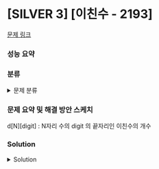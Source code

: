# [SILVER 3] [이친수 - 2193]

[문제 링크](https://www.acmicpc.net/problem/2193) 

### 성능 요약

### 분류

<details><summary>문제 분류</summary> 

[다이내믹 프로그래밍]

</details>

### 문제 요약 및 해결 방안 스케치

d[N][digit] : N자리 수의 digit 의 끝자리인 이친수의 개수

### Solution

<details><summary>Solution</summary> 

[Source Code]

일차원 배열 dp로 해결할 수 있다는 것도 알아두자.

</details>
